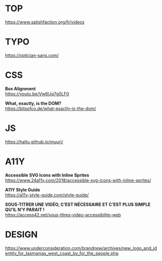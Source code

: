 # TOP

https://www.satishfaction.org/fr/videos


# TYPO

https://optician-sans.com/


# CSS

**Box Alignment**  
https://youtu.be/Vw6Uq7g0LF0

**What, exactly, is the DOM?**  
https://bitsofco.de/what-exactly-is-the-dom/


# JS 

https://haltu.github.io/muuri/


# A11Y

**Accessible SVG Icons with Inline Sprites**  
https://www.24a11y.com/2018/accessible-svg-icons-with-inline-sprites/


**A11Y Style Guide**  
https://a11y-style-guide.com/style-guide/

**SOUS-TITRER UNE VIDÉO, C’EST NÉCESSAIRE ET C’EST PLUS SIMPLE QU’IL N’Y PARAIT !**  
https://access42.net/sous-titres-video-accessibilite-web


# DESIGN

https://www.underconsideration.com/brandnew/archives/new_logo_and_identity_for_tasmanias_west_coast_by_for_the_people.php
